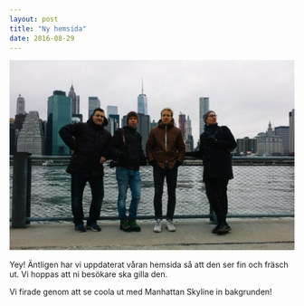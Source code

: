 ```yaml
---
layout: post
title: "Ny hemsida"
date: 2016-08-29
---
```


<div class="full-image">
<img src="/assets/bg.jpg" alt="fin sss" />
</div>

Yey! Äntligen har vi uppdaterat våran hemsida så att den ser fin och fräsch ut.
Vi hoppas att ni besökare ska gilla den.
<!--more-->

Vi firade genom att se coola ut med Manhattan Skyline in bakgrunden!